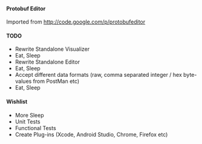 #### Protobuf Editor
Imported from http://code.google.com/p/protobufeditor


#### TODO

* Rewrite Standalone Visualizer
* Eat, Sleep
* Rewrite Standalone Editor
* Eat, Sleep
* Accept different data formats (raw, comma separated integer / hex byte-values from PostMan etc)
* Eat, Sleep

#### Wishlist

* More Sleep
* Unit Tests
* Functional Tests
* Create Plug-ins (Xcode, Android Studio, Chrome, Firefox etc)

